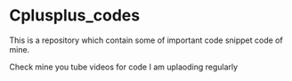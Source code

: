 # Cplusplus_codes
This is a repository which contain some of important code snippet code of mine.

Check mine you tube videos for code 
I am uplaoding regularly

